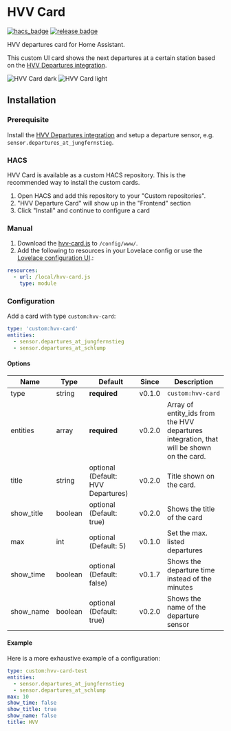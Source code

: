 # HVV Card

[![hacs_badge](https://img.shields.io/badge/HACS-Custom-orange.svg?style=for-the-badge)](https://github.com/custom-components/hacs)
[![release badge](https://img.shields.io/github/v/release/nilstgmd/hvv-card.svg?style=for-the-badge)](https://github.com/nilstgmd/hvv-card/releases)

HVV departures card for Home Assistant.

This custom UI card shows the next departures at a certain station based on the [HVV Departures integration](https://www.home-assistant.io/integrations/hvv_departures).

![HVV Card dark](https://github.com/nilstgmd/hvv-card/blob/main/hvv-card.png)
![HVV Card light](https://github.com/nilstgmd/hvv-card/blob/main/hvv-card-light.png)


## Installation

### Prerequisite

Install the [HVV Departures integration](https://www.home-assistant.io/integrations/hvv_departures) and setup a departure sensor, e.g. `sensor.departures_at_jungfernstieg`.

### HACS

HVV Card is available as a custom HACS repository. This is the recommended way to install the custom cards.

1. Open HACS and add this repository to your "Custom repositories".
1. "HVV Departure Card" will show up in the "Frontend" section
1. Click "Install" and continue to configure a card

### Manual

1. Download the [hvv-card.js](https://raw.githubusercontent.com/nilstgmd/hvv-card/main/hvv-card.js) to `/config/www/`.
1. Add the following to resources in your Lovelace config or use the [Lovelace configuration UI](https://developers.home-assistant.io/docs/frontend/custom-ui/registering-resources/).:

```yaml
resources:
  - url: /local/hvv-card.js
    type: module
```

### Configuration

Add a card with type `custom:hvv-card`:

```yaml
type: 'custom:hvv-card'
entities:
  - sensor.departures_at_jungfernstieg
  - sensor.departures_at_schlump
```

#### Options

| Name | Type | Default | Since | Description |
|------|------|---------|-------|-------------|
| type | string | **required** | v0.1.0 | `custom:hvv-card` |
| entities | array | **required** | v0.2.0 | Array of entity_ids from the HVV departures integration, that will be shown on the card. |
| title | string | optional (Default: HVV Departures) | v0.2.0 | Title shown on the card. |
| show_title | boolean | optional (Default: true) | v0.2.0 | Shows the title of the card |
| max | int | optional (Default: 5) | v0.1.0 | Set the max. listed departures |
| show_time | boolean | optional (Default: false) | v0.1.7 | Shows the departure time instead of the minutes |
| show_name | boolean | optional (Default: true) | v0.2.0 | Shows the name of the departure sensor |

#### Example

Here is a more exhaustive example of a configuration:

```yaml
type: custom:hvv-card-test
entities:
  - sensor.departures_at_jungfernstieg
  - sensor.departures_at_schlump
max: 10
show_time: false
show_title: true
show_name: false
title: HVV
```
